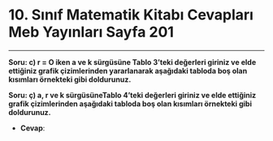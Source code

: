 # 10. Sınıf Matematik Kitabı Cevapları Meb Yayınları Sayfa 201

---

**Soru: c) r = O iken a ve k sürgüsüne Tablo 3’teki değerleri giriniz ve elde ettiğiniz grafik çizimlerinden yararlanarak aşağıdaki tabloda boş olan kısımları örnekteki gibi doldurunuz.**

**Soru: ç) a, r ve k sürgüsüneTablo 4’teki değerleri giriniz ve elde ettiğiniz grafik çizimlerinden aşağıdaki tabloda boş olan kısımları örnekteki gibi doldurunuz.**

-   **Cevap**: